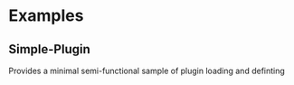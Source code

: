 # Examples

## Simple-Plugin
Provides a minimal semi-functional sample of plugin loading and definting
